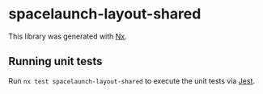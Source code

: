 # spacelaunch-layout-shared

This library was generated with [Nx](https://nx.dev).

## Running unit tests

Run `nx test spacelaunch-layout-shared` to execute the unit tests via [Jest](https://jestjs.io).
